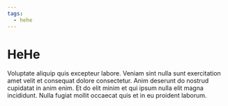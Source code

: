 ```yaml
---
tags:
  - hehe
---
```


# HeHe

Voluptate aliquip quis excepteur labore. Veniam sint nulla sunt exercitation amet velit et consequat dolore consectetur. Anim deserunt do nostrud cupidatat in anim enim. Et do elit minim et qui ipsum nulla elit magna incididunt. Nulla fugiat mollit occaecat quis et in eu proident laborum.
